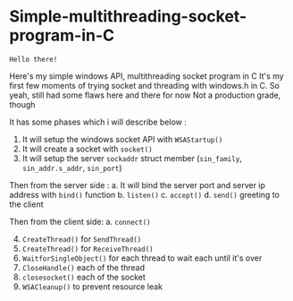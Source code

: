 # Simple-multithreading-socket-program-in-C
```
Hello there!
```
Here's my simple windows API, multithreading socket program in C
It's my first few moments of trying socket and threading with windows.h in C.
So yeah, still had some flaws here and there for now
Not a production grade, though

It has some phases which i will describe below :
1. It will setup the windows socket API with `WSAStartup()`
2. It will create a socket with `socket()`
3. It will setup the server `sockaddr` struct member (`sin_family`, `sin_addr.s_addr`, `sin_port`)
   
Then from the server side :
a. It will bind the server port and server ip address with `bind()` function
b. `listen()`
c. `accept()`
d. `send()` greeting to the client

Then from the client side:
a. `connect()`

4. `CreateThread()` for `SendThread()`
5. `CreateThread()` for `ReceiveThread()`
6. `WaitforSingleObject()` for each thread to wait each until it's over
7. `CloseHandle()` each of the thread
8. `closesocket()` each of the socket
9. `WSACleanup()` to prevent resource leak
